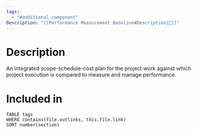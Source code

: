 ```yaml
---
tags:
  - "#additional-component"
Description: "[[Performance Measurement Baseline#Description|📝]]"
---
```

# Description
An integrated scope-schedule-cost plan for the project work against which project execution is compared to measure and manage performance.
# Included in
```dataview
TABLE tags
WHERE contains(file.outlinks, this.file.link)
SORT number(section)
```

